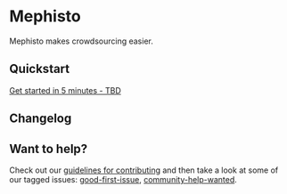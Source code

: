 # Mephisto

Mephisto makes crowdsourcing easier.

## Quickstart

[Get started in 5 minutes - TBD][quickstart]

## Changelog

## Want to help?

Check out our [guidelines for contributing](https://github.com/facebookresearch/Mephisto/blob/master/CONTRIBUTING.md) and then take a look at some of our tagged issues: [good-first-issue](https://github.com/facebookresearch/Mephisto/labels/good-first-issue), [community-help-wanted](https://github.com/facebookresearch/Mephisto/labels/community-help-wanted).


[quickstart]: https://github.com/facebookresearch/mephisto/blob/master/docs/quickstart.md

